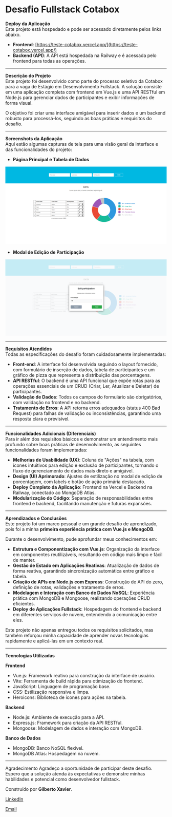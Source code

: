 # Desafio Fullstack Cotabox

 **Deploy da Aplicação**  
Este projeto está hospedado e pode ser acessado diretamente pelos links abaixo.

- **Frontend**: [https://teste-cotabox.vercel.app/](https://teste-cotabox.vercel.app/)  
- **Backend (API)**: A API está hospedada na Railway e é acessada pelo frontend para todas as operações.

---

 **Descrição do Projeto**  
Este projeto foi desenvolvido como parte do processo seletivo da Cotabox para a vaga de Estágio em Desenvolvimento Fullstack. A solução consiste em uma aplicação completa com frontend em Vue.js e uma API RESTful em Node.js para gerenciar dados de participantes e exibir informações de forma visual.

O objetivo foi criar uma interface amigável para inserir dados e um backend robusto para processá-los, seguindo as boas práticas e requisitos do desafio.

---

 **Screenshots da Aplicação**  
Aqui estão algumas capturas de tela para uma visão geral da interface e das funcionalidades do projeto:


- **Página Principal e Tabela de Dados**  

![Página Principal](./frontend/src/assets/pagina-principal.png) 


- **Modal de Edição de Participação**

![Página Principal](./frontend/src/assets/modal.png)

---

 **Requisitos Atendidos**  
Todas as especificações do desafio foram cuidadosamente implementadas:

- **Front-end**: A interface foi desenvolvida seguindo o layout fornecido, com formulário de inserção de dados, tabela de participantes e um gráfico de pizza que representa a distribuição das porcentagens.  
- **API RESTful**: O backend é uma API funcional que expõe rotas para as operações essenciais de um CRUD (Criar, Ler, Atualizar e Deletar) de participantes.  
- **Validação de Dados**: Todos os campos do formulário são obrigatórios, com validação no frontend e no backend.  
- **Tratamento de Erros**: A API retorna erros adequados (status 400 Bad Request) para falhas de validação ou inconsistências, garantindo uma resposta clara e previsível.

---

 **Funcionalidades Adicionais (Diferenciais)**  
Para ir além dos requisitos básicos e demonstrar um entendimento mais profundo sobre boas práticas de desenvolvimento, as seguintes funcionalidades foram implementadas:

- **Melhorias de Usabilidade (UX)**: Coluna de "Ações" na tabela, com ícones intuitivos para edição e exclusão de participantes, tornando o fluxo de gerenciamento de dados mais direto e amigável.  
- **Design (UI) Aprimorado**: Ajustes de estilização no modal de edição de porcentagem, com labels e botão de ação primária destacado.  
- **Deploy Completo da Aplicação**: Frontend na Vercel e Backend na Railway, conectado ao MongoDB Atlas.  
- **Modularização do Código**: Separação de responsabilidades entre frontend e backend, facilitando manutenção e futuras expansões.

---

 **Aprendizados e Conclusões**  
Este projeto foi um marco pessoal e um grande desafio de aprendizado, pois foi a minha **primeira experiência prática com Vue.js e MongoDB**.

Durante o desenvolvimento, pude aprofundar meus conhecimentos em:

- **Estrutura e Componentização com Vue.js**: Organização da interface em componentes reutilizáveis, resultando em código mais limpo e fácil de manter.  
- **Gestão de Estado em Aplicações Reativas**: Atualização de dados de forma reativa, garantindo sincronização automática entre gráfico e tabela.  
- **Criação de APIs em Node.js com Express**: Construção de API do zero, definição de rotas, validações e tratamento de erros.  
- **Modelagem e Interação com Banco de Dados NoSQL**: Experiência prática com MongoDB e Mongoose, realizando operações CRUD eficientes.  
- **Deploy de Aplicações Fullstack**: Hospedagem do frontend e backend em diferentes serviços de nuvem, entendendo a comunicação entre eles.

Este projeto não apenas entregou todos os requisitos solicitados, mas também reforçou minha capacidade de aprender novas tecnologias rapidamente e aplicá-las em um contexto real.

---

 **Tecnologias Utilizadas**

**Frontend**  
- Vue.js: Framework reativo para construção da interface de usuário.  
- Vite: Ferramenta de build rápida para otimização do frontend.  
- JavaScript: Linguagem de programação base.  
- CSS: Estilização responsiva e limpa.  
- Heroicons: Biblioteca de ícones para ações na tabela.

**Backend**  
- Node.js: Ambiente de execução para a API.  
- Express.js: Framework para criação da API RESTful.  
- Mongoose: Modelagem de dados e interação com MongoDB.  

**Banco de Dados**  
- MongoDB: Banco NoSQL flexível.  
- MongoDB Atlas: Hospedagem na nuvem.

---
Agradecimento
Agradeço a oportunidade de participar deste desafio. Espero que a solução atenda às expectativas e demonstre minhas habilidades e potencial como desenvolvedor fullstack.

Construído por **Gilberto Xavier**.

[LinkedIn](https://www.linkedin.com/in/gilbertosx/)

[Email](mailto:gilbertosxavier@live.com)
